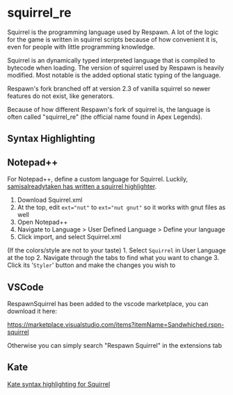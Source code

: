 # squirrel_re

Squirrel is the programming language used by Respawn. A lot of the logic for the game is written in squirrel scripts because of how convenient it is, even for people with little programming knowledge.

Squirrel is an dynamically typed interpreted language that is compiled to bytecode when loading.
The version of squirrel used by Respawn is heavily modified. Most notable is the added optional static typing of the language.

Respawn's fork branched off at version 2.3 of vanilla squirrel so newer features do not exist, like generators.

Because of how different Respawn's fork of squirrel is, the language is often called "squirrel_re" (the official name found in Apex Legends).

## Syntax Highlighting

## Notepad++

For Notepad++, define a custom language for Squirrel. Luckily, [samisalreadytaken has
written a squirrel highlighter](https://gist.github.com/samisalreadytaken/5bcf322332074f31545ccb6651b88f2d#file-squirrel-xml).

1. Download Squirrel.xml
2. At the top, edit `ext="nut"` to `ext="nut gnut"` so it works with gnut files as
   well
3. Open Notepad++
4. Navigate to Language > User Defined Language > Define your language
5. Click import, and select Squirrel.xml

(If the colors/style are not to your taste) 1. Select `Squirrel` in User Language at
the top 2. Navigate through the tabs to find what you want to change 3. Click its
'`Styler`' button and make the changes you wish to

## VSCode

RespawnSquirrel has been added to the vscode marketplace, you can download it here:

https://marketplace.visualstudio.com/items?itemName=Sandwhiched.rspn-squirrel

Otherwise you can simply search "Respawn Squirrel" in the extensions tab

## Kate

[Kate syntax highlighting for Squirrel](https://gist.github.com/CTalvio/6de535f9258cfebd71ab64d7e6af4ee6)


